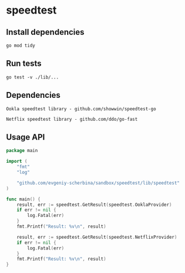 # speedtest

## Install dependencies
`go mod tidy`

## Run tests
`go test -v ./lib/...`

## Dependencies
`Ookla speedtest library - github.com/showwin/speedtest-go`

`Netflix speedtest library - github.com/ddo/go-fast`

## Usage API
```go
package main

import (
	"fmt"
	"log"

	"github.com/evgeniy-scherbina/sandbox/speedtest/lib/speedtest"
)

func main() {
	result, err := speedtest.GetResult(speedtest.OoklaProvider)
	if err != nil {
		log.Fatal(err)
	}
	fmt.Printf("Result: %v\n", result)

	result, err := speedtest.GetResult(speedtest.NetflixProvider)
	if err != nil {
		log.Fatal(err)
	}
	fmt.Printf("Result: %v\n", result)
}

```
